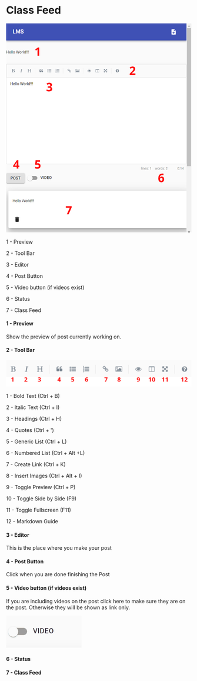 # Class Feed



![](../.gitbook/assets/class-feed.png)

1 - Preview

2 - Tool Bar

3 - Editor

4 - Post Button

5 - Video button \(if videos exist\)

6 - Status

7 - Class Feed



#### 1 - Preview

Show the preview of post currently working on.

#### 2 - Tool Bar

![](../.gitbook/assets/toolbar.png)

1 - Bold Text \(Ctrl + B\)

2 - Italic Text \(Ctrl + I\) 

3 - Headings \(Ctrl + H\)

4 - Quotes \(Ctrl + '\)

5 - Generic List \(Ctrl + L\)

6 - Numbered List \(Ctrl + Alt +L\)

7 - Create Link \(Ctrl + K\)

8 - Insert Images \(Ctrl + Alt + I\)

9 - Toggle Preview \(Ctrl + P\)

10 - Toggle Side by Side \(F9\)

11 - Toggle Fullscreen \(F11\)

12 - Markdown Guide



#### 3 - Editor

This is the place where you make your post

#### 4 - Post Button

Click when you are done finishing the Post

#### 5 - Video button \(if videos exist\)

If you are including videos on the post click here to make sure they are on the post. Otherwise they will be shown as link only.

![](../.gitbook/assets/video.gif)

#### 6 - Status



#### 7 - Class Feed



